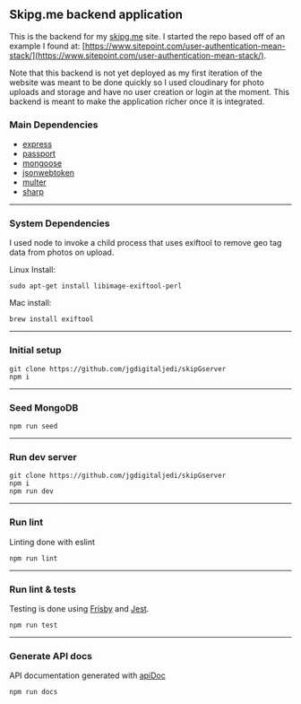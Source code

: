 ## Skipg.me backend application ##

This is the backend for my [skipg.me](https://skipg.me) site. I started the repo based off of an example I found at: [https://www.sitepoint.com/user-authentication-mean-stack/](https://www.sitepoint.com/user-authentication-mean-stack/).

Note that this backend is not yet deployed as my first iteration of the website was meant to be done quickly so I used cloudinary for photo uploads and storage and have no user creation or login at the moment. This backend is meant to make the application richer once it is integrated.

### Main Dependencies ###
- [express](https://github.com/expressjs/express)
- [passport](https://github.com/jaredhanson/passport)
- [mongoose](https://github.com/Automattic/mongoose)
- [jsonwebtoken](https://github.com/auth0/node-jsonwebtoken)
- [multer](https://github.com/expressjs/multer)
- [sharp](https://github.com/lovell/sharp)

---
### System Dependencies ###
I used node to invoke a child process that uses exiftool to remove geo tag data from photos on upload.

Linux Install:
```
sudo apt-get install libimage-exiftool-perl
```

Mac install:
```
brew install exiftool
```
---
### Initial setup ###
```
git clone https://github.com/jgdigitaljedi/skipGserver
npm i
```
---
### Seed MongoDB ###
```
npm run seed
```
---
### Run dev server ###
```
git clone https://github.com/jgdigitaljedi/skipGserver
npm i
npm run dev
```
---
### Run lint ###
Linting done with eslint
```
npm run lint
```
---
### Run lint & tests ###
Testing is done using [Frisby](https://github.com/vlucas/frisby) and [Jest](https://jestjs.io/).
```
npm run test
```
---
### Generate API docs ###
API documentation generated with [apiDoc](https://github.com/apidoc/apidoc)
```
npm run docs
```